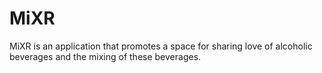 # MiXR
MiXR is an application that promotes a space for sharing love of alcoholic beverages and the mixing of these beverages.
